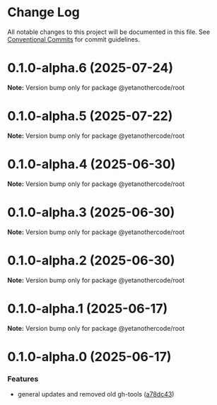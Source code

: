 # Change Log

All notable changes to this project will be documented in this file.
See [Conventional Commits](https://conventionalcommits.org) for commit guidelines.

# 0.1.0-alpha.6 (2025-07-24)

**Note:** Version bump only for package @yetanothercode/root

# 0.1.0-alpha.5 (2025-07-22)

**Note:** Version bump only for package @yetanothercode/root

# 0.1.0-alpha.4 (2025-06-30)

**Note:** Version bump only for package @yetanothercode/root

# 0.1.0-alpha.3 (2025-06-30)

**Note:** Version bump only for package @yetanothercode/root

# 0.1.0-alpha.2 (2025-06-30)

**Note:** Version bump only for package @yetanothercode/root

# 0.1.0-alpha.1 (2025-06-17)

**Note:** Version bump only for package @yetanothercode/root

# 0.1.0-alpha.0 (2025-06-17)

### Features

- general updates and removed old gh-tools ([a78dc43](https://github.com/yetanothercode/yet-another/commit/a78dc43a9256da044c3ad29dd10fcd927a5e202d))
